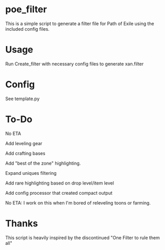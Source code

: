# poe_filter

This is a simple script to generate a filter file for Path of Exile using the included config files.

Usage
=====
Run Create_filter with necessary config files to generate xan.filter

Config
======
See template.py

To-Do
=====
No ETA

Add leveling gear

Add crafting bases

Add "best of the zone" highlighting.

Expand uniques filtering

Add rare highlighting based on drop level/item level

Add config processor that created compact output

No ETA: I work on this when I'm bored of releveling toons or farming.

Thanks
======
This script is heavily inspired by the discontinued "One Filter to rule them all"
